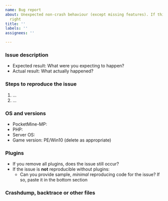 ```yaml
---
name: Bug report
about: Unexpected non-crash behaviour (except missing features). If this doesn’t look
  right
title: ''
labels: ''
assignees: ''

---
```


### Issue description

- Expected result: What were you expecting to happen?
- Actual result: What actually happened?

### Steps to reproduce the issue
1. ...
2. ...

### OS and versions
<!-- try the `version` command | LATEST IS NOT A VALID VERSION -->
* PocketMine-MP:
* PHP:
* Server OS:
* Game version: PE/Win10 (delete as appropriate)

### Plugins
<!--- use the `plugins` command and paste the output below -->

- If you remove all plugins, does the issue still occur?
- If the issue is **not** reproducible without plugins:
  - Can you provide sample, *minimal* reproducing code for the issue? If so, paste it in the bottom section

### Crashdump, backtrace or other files
<!--- Use gist or anything else to add other files and add links here -->

